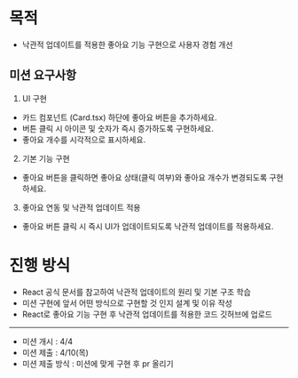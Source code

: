 # 목적 
- 낙관적 업데이트를 적용한 좋아요 기능 구현으로 사용자 경험 개선

## 미션 요구사항
1. UI 구현
- 카드 컴포넌트 (Card.tsx) 하단에 좋아요 버튼을 추가하세요.
- 버튼 클릭 시 아이콘 및 숫자가 즉시 증가하도록 구현하세요.
- 좋아요 개수를 시각적으로 표시하세요.

2. 기본 기능 구현
- 좋아요 버튼을 클릭하면 좋아요 상태(클릭 여부)와 좋아요 개수가 변경되도록 구현하세요.

3. 좋아요 연동 및 낙관적 업데이트 적용
- 좋아요 버튼 클릭 시 즉시 UI가 업데이트되도록 낙관적 업데이트를 적용하세요.

# 진행 방식
- React 공식 문서를 참고하여 낙관적 업데이트의 원리 및 기본 구조 학습
- 미션 구현에 앞서 어떤 방식으로 구현할 것 인지 설계 및 이유 작성
- React로 좋아요 기능 구현 후 낙관적 업데이트를 적용한 코드 깃허브에 업로드
--------------------
- 미션 개시 : 4/4 
- 미션 제출 : 4/10(목) 
- 미션 제출 방식 : 미션에 맞게 구현 후 pr 올리기

